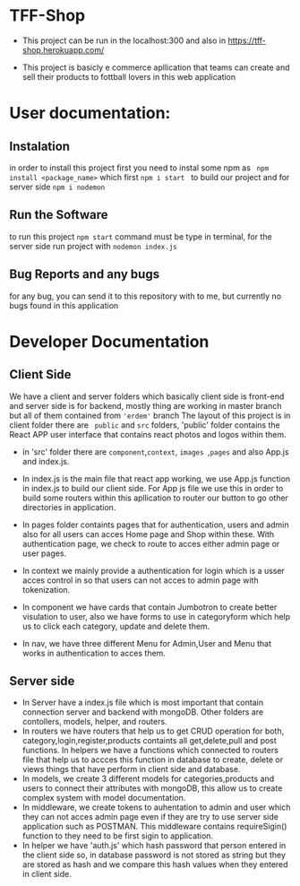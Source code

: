 # TFF-Shop
- This project can be run in the localhost:300 and also in 
 https://tff-shop.herokuapp.com/

- This project is basicly e commerce apllication that teams can create and sell their products to fottball lovers in this web application

# User documentation:
## Instalation
in order to install this project first you need to instal some npm as  ``` npm install <package_name>```
 which first ``` npm i start  ``` to build our project and for server side ``` npm i nodemon ```
 ## Run the Software
 to run this project ``` npm start ``` command must be type in terminal, for the server side run project with ``` nodemon index.js ```
 ## Bug Reports and any bugs
 for any bug, you can send it to this repository with to me, but currently no bugs found in this application
 
 
 # Developer Documentation
 ## Client Side
 We have a client and server folders which basically client side is front-end and server side is for backend,
 mostly thing are working in master branch but all of them contained from ``` 'erdem' ``` branch 
 The layout of this project is in client folder there are ``` public``` and ``` src ``` folders, 'public' folder contains the React APP user interface that contains react photos and logos within them.
 * in 'src' folder there are ``` component ```,``` context ```,  ```images ```,``` pages ``` and also App.js and index.js.
* In index.js is the main file that react app working, we use App.js function in index.js to build our client side. For App js file we use this in order to build some routers within this apllication to router our button to go other directories in application.

 * In pages folder containts pages that for authentication, users and admin also for all users can acces Home page and Shop within these. With authentication page, we check to route to acces either  admin page or user pages.
 * In context we mainly provide a authentication for login which is a usser acces control in so that users can not acces to admin page with tokenization.
 * In component we have cards that contain Jumbotron to create better visulation to user, also we have forms to use in categoryform which help us to click each category, update and delete them.
 * In nav, we have three different Menu for Admin,User and Menu that works in authentication to acces them.
 
 ## Server side
 * In Server have a index.js file which is most important that contain connection server and backend with mongoDB. Other folders are contollers, models, helper, and routers.
 * In routers we have routers that help us to get CRUD operation for both, category,login,register,products containts all get,delete,pull and post functions.
 In helpers we have a functions which connected to routers file that help us to accces this function in database to create, delete or views things that have perform in client side and database.
 * In models, we create 3 different models for categories,products and users to connect their attributes with mongoDB, this allow us to create complex system with model documentation.
 * In middleware, we create tokens to auhentation to admin and user which they can not acces admin page even if they are try to use server side application such as POSTMAN. This middleware contains requireSigin() function to they need to be first sigin to application.
 * In helper we have 'auth.js' which hash password that person entered in the client side so, in database password is not stored as string but they are stored as hash and we compare this hash values when they entered in client side.



